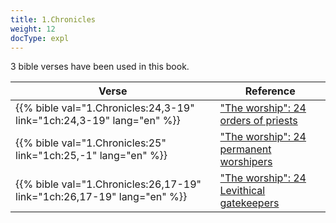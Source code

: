 ```yaml
---
title: 1.Chronicles
weight: 12
docType: expl
---
```


3 bible verses have been used in this book.

| Verse | Reference |
|-------|-----------|
| {{% bible val="1.Chronicles:24,3-19" link="1ch:24,3-19" lang="en" %}} | ["The worship": 24 orders of priests](/expl/content/worship/worship-in-the-throne-room#2a89) |
| {{% bible val="1.Chronicles:25" link="1ch:25,-1" lang="en" %}} | ["The worship": 24 permanent worshipers](/expl/content/worship/worship-in-the-throne-room#2a89) |
| {{% bible val="1.Chronicles:26,17-19" link="1ch:26,17-19" lang="en" %}} | ["The worship": 24 Levithical gatekeepers](/expl/content/worship/worship-in-the-throne-room#2a89) |
